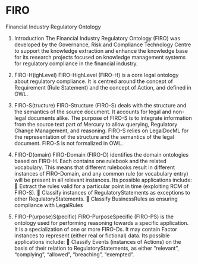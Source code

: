 # FIRO
Financial Industry Regulatory Ontology

1. Introduction
The Financial Industry Regulatory Ontology (FIRO) was developed by the Governance, Risk and Compliance Technology Centre to support the knowledge extraction and enhance the knowledge base for its research projects focused on knowledge management systems for regulatory compliance in the financial industry.

2. FIRO-H(ighLevel)
FIRO-HighLevel (FIRO-H) is a core legal ontology about regulatory compliance. It is centred around the concept of Requirement (Rule Statement) and the concept of Action, and defined in OWL.

3. FIRO-S(tructure)
FIRO-Structure (FIRO-S) deals with the structure and the semantics of the source document. It accounts for legal and non-legal documents alike. The purpose of FIRO-S is to integrate information from the source text part of Mercury to allow querying, Regulatory Change Management, and reasoning.
FIRO-S relies on LegalDocML for the representation of the structure and the semantics of the legal document. FIRO-S is not formalized in OWL.

4. FIRO-D(omain)
FIRO-Domain (FIRO-D) identifies the domain ontologies based on FIRO-H. Each contains one rulebook and the related vocabulary. This means that different rulebooks result in different instances of FIRO-Domain, and any common rule (or vocabulary entry) will be present in all relevant instances. Its possible applications include:
 Extract the rules valid for a particular point in time (exploiting RCM of FIRO-S).
 Classify instances of RegulatoryStatements as exceptions to other RegulatoryStatements.
 Classify BusinessRules as ensuring compliance with LegalRules

5. FIRO-P(urpose)S(pecific)
FIRO-PurposeSpecific (FIRO-PS) is the ontology used for performing reasoning towards a specific application. It is a specialization of one or more FIRO-Ds. It may contain Factor instances to represent (either real or fictional) data. Its possible applications include:
 Classify Events (instances of Actions) on the basis of their relation to RegulatoryStatements, as either “relevant”, “complying”, “allowed”, “breaching”, “exempted”.
